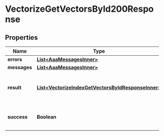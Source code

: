 

# VectorizeGetVectorsById200Response


## Properties

| Name | Type | Description | Notes |
|------------ | ------------- | ------------- | -------------|
|**errors** | [**List&lt;AaaMessagesInner&gt;**](AaaMessagesInner.md) |  |  |
|**messages** | [**List&lt;AaaMessagesInner&gt;**](AaaMessagesInner.md) |  |  |
|**result** | [**List&lt;VectorizeIndexGetVectorsByIdResponseInner&gt;**](VectorizeIndexGetVectorsByIdResponseInner.md) | Array of vectors with matching ids. |  |
|**success** | **Boolean** | Whether the API call was successful |  |




